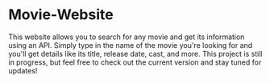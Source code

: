 # Movie-Website
This website allows you to search for any movie and get its information using an API. Simply type in the name of the movie you're looking for and you'll get details like its title, release date, cast, and more.
This project is still in progress, but feel free to check out the current version and stay tuned for updates!
